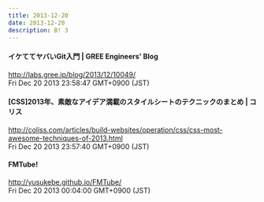 ```yaml
---
title: 2013-12-20
date: 2013-12-20
description: B! 3
---
```


#### イケててヤバいGit入門 | GREE Engineers' Blog
http://labs.gree.jp/blog/2013/12/10049/<br>
Fri Dec 20 2013 23:58:47 GMT+0900 (JST)<br>


####   [CSS]2013年、素敵なアイデア満載のスタイルシートのテクニックのまとめ | コリス
http://coliss.com/articles/build-websites/operation/css/css-most-awesome-techniques-of-2013.html<br>
Fri Dec 20 2013 23:57:40 GMT+0900 (JST)<br>


#### FMTube!
http://yusukebe.github.io/FMTube/<br>
Fri Dec 20 2013 00:04:00 GMT+0900 (JST)<br>


